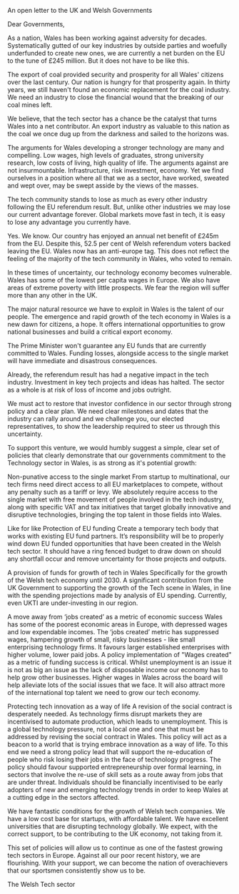 An open letter to the UK and Welsh Governments

Dear Governments,

As a nation, Wales has been working against adversity for decades. Systematically gutted of our key industries by outside parties and woefully underfunded to create new ones, we are currently a net burden on the EU to the tune of £245 million. But it does not have to be like this.

The export of coal provided security and prosperity for all Wales' citizens over the last century. Our nation is hungry for that prosperity again. In thirty years, we still haven't found an economic replacement for the coal industry. We need an industry to close the financial wound that the breaking of our coal mines left.

We believe, that the tech sector has a chance be the catalyst that turns Wales into a net contributor. An export industry as valuable to this nation as the coal we once dug up from the darkness and sailed to the horizons was.

The arguments for Wales developing a stronger technology are many and compelling. Low wages, high levels of graduates, strong university research, low costs of living, high quality of life. The arguments against are not insurmountable. Infrastructure, risk investment, economy. Yet we find ourselves in a position where all that we as a sector, have worked, sweated and wept over, may be swept asside by the views of the masses.

The tech community stands to lose as much as every other industry following the EU referendum result. But, unlike other industries we may lose our current advantage forever. Global markets move fast in tech, it is easy to lose any advantage you currently have.

Yes. We know. Our country has enjoyed an annual net benefit of £245m from the EU. Despite this, 52.5 per cent of Welsh referendum voters backed leaving the EU. Wales now has an anti-europe tag. This does not reflect the feeling of the majority of the tech community in Wales, who voted to remain.

In these times of uncertainty, our technology economy becomes vulnerable. Wales has some of the lowest per capita wages in Europe. We also have areas of extreme poverty with little prospects. We fear the region will suffer more than any other in the UK.

The major natural resource we have to exploit in Wales is the talent of our people. The emergence and rapid growth of the tech economy in Wales is a new dawn for citizens, a hope. It offers international opportunities to grow national businesses and build a critical export economy.

The Prime Minister won't guarantee any EU funds that are currently committed to Wales. Funding losses, alongside access to the single market will have immediate and disastrous consequences.

Already, the referendum result has had a negative impact in the tech industry. Investment in key tech projects and ideas has halted. The sector as a whole is at risk of loss of income and jobs outright.

We must act to restore that investor confidence in our sector through strong policy and a clear plan. We need clear milestones and dates that the industry can rally around and we challenge you, our elected representatives, to show the leadership required to steer us through this uncertainty.

To support this venture, we would humbly suggest a simple, clear set of policies that clearly demonstrate that our governments commitment to the Technology sector in Wales, is as strong as it's potential growth:

Non-punative access to the single market From startup to multinational, our tech firms need direct access to all EU marketplaces to compete, without any penalty such as a tariff or levy. We absolutely require access to the single market with free movement of people involved in the tech industry, along with specific VAT and tax initiatives that target globally innovative and disruptive technologies, bringing the top talent in those fields into Wales.

Like for like Protection of EU funding Create a temporary tech body that works with existing EU fund partners. It’s responsibility will be to properly wind down EU funded opportunities that have been created in the Welsh tech sector. It should have a ring fenced budget to draw down on should any shortfall occur and remove uncertainty for those projects and outputs.

A provision of funds for growth of tech in Wales Specifically for the growth of the Welsh tech economy until 2030. A significant contribution from the UK Government to supporting the growth of the Tech scene in Wales, in line with the spending projections made by analysis of EU spending. Currently, even UKTI are under-investing in our region.

A move away from ‘jobs created’ as a metric of economic success Wales has some of the poorest economic areas in Europe, with depressed wages and low expendable incomes. The ‘jobs created’ metric has suppressed wages, hampering growth of small, risky businesses - like small enterprising technology firms. It favours larger established enterprises with higher volume, lower paid jobs. A policy implementation of "Wages created" as a metric of funding success is critical. Whilst unemployment is an issue it is not as big an issue as the lack of disposable income our economy has to help grow other businesses. Higher wages in Wales across the board will help alleviate lots of the social issues that we face. It will also attract more of the international top talent we need to grow our tech economy.

Protecting tech innovation as a way of life A revision of the social contract is desperately needed. As technology firms disrupt markets they are incentivised to automate production, which leads to unemployment. This is a global technology pressure, not a local one and one that must be addressed by revising the social contract in Wales. This policy will act as a beacon to a world that is trying embrace innovation as a way of life. To this end we need a strong policy lead that will support the re-education of people who risk losing their jobs in the face of technology progress. The policy should favour supported entrepreneurship over formal learning, in sectors that involve the re-use of skill sets as a route away from jobs that are under threat. Individuals should be financially incentivised to be early adopters of new and emerging technology trends in order to keep Wales at a cutting edge in the sectors affected.

We have fantastic conditions for the growth of Welsh tech companies. We have a low cost base for startups, with affordable talent. We have excellent universities that are disrupting technology globally. We expect, with the correct support, to be contributing to the UK economy, not taking from it.

This set of policies will allow us to continue as one of the fastest growing tech sectors in Europe. Against all our poor recent history, we are flourishing. With your support, we can become the nation of overachievers that our sportsmen consistently show us to be.

The Welsh Tech sector
